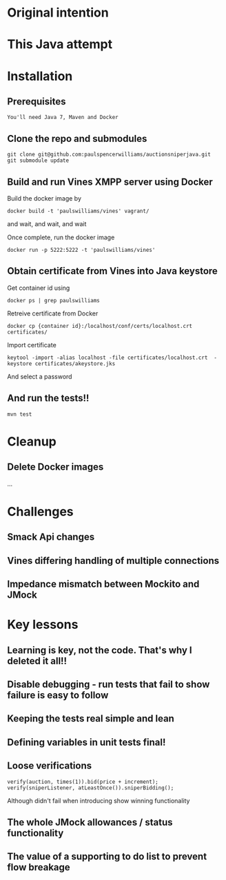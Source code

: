 # Original intention

# This Java attempt

# Installation

## Prerequisites
    You'll need Java 7, Maven and Docker

## Clone the repo and submodules
    git clone git@github.com:paulspencerwilliams/auctionsniperjava.git
    git submodule update

## Build and run Vines XMPP server using Docker
Build the docker image by

    docker build -t 'paulswilliams/vines' vagrant/
    
and wait, and wait, and wait

Once complete, run the docker image

    docker run -p 5222:5222 -t 'paulswilliams/vines'

## Obtain certificate from Vines into Java keystore
Get container id using 

    docker ps | grep paulswilliams

Retreive certificate from Docker

    docker cp {container id}:/localhost/conf/certs/localhost.crt certificates/ 

Import certificate

    keytool -import -alias localhost -file certificates/localhost.crt  -keystore certificates/akeystore.jks 
And select a password

## And run the tests!!

    mvn test

# Cleanup

## Delete Docker images
...

# Challenges

## Smack Api changes

## Vines differing handling of multiple connections

## Impedance mismatch between Mockito and JMock

# Key lessons

## Learning is key, not the code. That's why I deleted it all!!

## Disable debugging - run tests that fail to show failure is easy to follow

## Keeping the tests real simple and lean

## Defining variables in unit tests final!

## Loose verifications

    verify(auction, times(1)).bid(price + increment);
    verify(sniperListener, atLeastOnce()).sniperBidding();

Although didn't fail when introducing show winning functionality

## The whole JMock allowances / status functionality

## The value of a supporting to do list to prevent flow breakage
